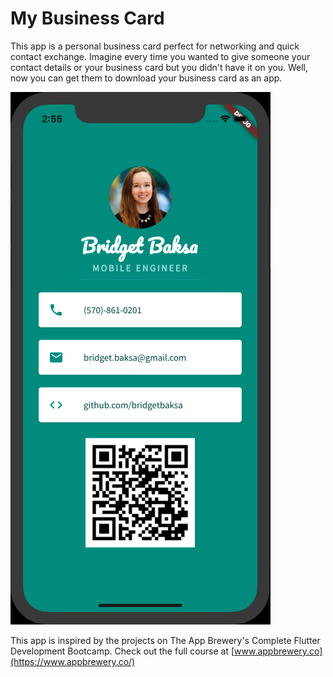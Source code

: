 # My Business Card

This app is a personal business card perfect for networking and quick contact exchange. Imagine every time you wanted to give someone your contact details or your business card but you didn't have it on you. Well, now you can get them to download your business card as an app.

![](images/Business_Card_Preview.png)

This app is inspired by the projects on The App Brewery's Complete Flutter Development Bootcamp. Check out the full course at [www.appbrewery.co](https://www.appbrewery.co/)
